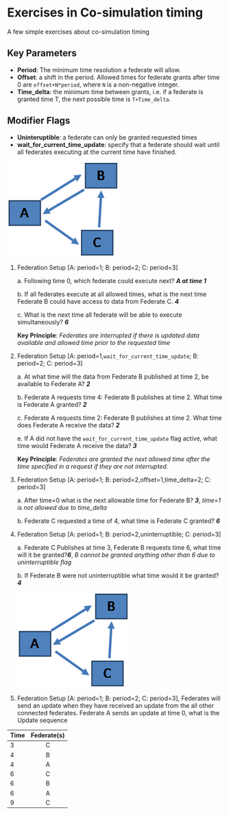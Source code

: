 # Exercises in Co-simulation timing

A few simple exercises about co-simulation timing

## Key Parameters

- **Period**: The minimum time resolution a federate will allow.
- **Offset**: a shift in the period. Allowed times for federate grants after time 0 are `offset+N*period`, where `N` is a non-negative integer.
- **Time_delta**: the minimum time between grants, i.e. if a federate is granted time T, the next possible time is `T+Time_delta`.

## Modifier Flags

- **Uninteruptible**: a federate can only be granted requested times
- **wait_for_current_time_update**: specify that a federate should wait until all federates executing at the current time have finished.

![Connectivity Diagram](../img/timing_fed_setup.png 'Exercise Federate Setup')

1.  Federation Setup \[A: period=1; B: period=2; C: period=3\]

    a. Following time 0, which federate could execute next? **_A at time 1_**

    b. If all federates execute at all allowed times, what is the next time Federate B could have access to data from Federate C. **_4_**

    c. What is the next time all federate will be able to execute simultaneously? **_6_**

     **Key Principle**:  *Federates are interrupted if there is updated data available and allowed time prior to the requested time*

2.  Federation Setup \[A: period=1,`wait_for_current_time_update`; B: period=2; C: period=3\]

    a. At what time will the data from Federate B published at time 2, be available to Federate A? **_2_**

    b. Federate A requests time 4: Federate B publishes at time 2. What time is Federate A granted? **_2_**

    c. Federate A requests time 2: Federate B publishes at time 2. What time does Federate A receive the data? **_2_**

    e. If A did not have the `wait_for_current_time_update` flag active, what time would Federate A receive the data? **_3_**

     **Key Principle**:  *Federates are granted the next allowed time after the time specified in a request if they are not interrupted.*

3.  Federation Setup \[A: period=1; B: period=2,offset=1,time_delta=2; C: period=3\]

    a. After time=0 what is the next allowable time for Federate B? **_3_**, _time=1 is not allowed due to time_delta_

    b. Federate C requested a time of 4, what time is Federate C granted? **_6_**

4.  Federation Setup \[A: period=1; B: period=2,uninterruptible; C: period=3\]

    a. Federate C Publishes at time 3, Federate B requests time 6, what time will it be granted?**_6_**, _B cannot be granted anything other than 6 due to uninterruptible flag_

    b. If Federate B were not uninterruptible what time would it be granted? **_4_**

    ![Connectivity Diagram](../img/timing_fed_setup.png 'Exercise Federate Setup')

5.  Federation Setup \[A: period=1; B: period=2; C: period=3\], Federates will send an update when they have received an update from the all other connected federates. Federate A sends an update at time 0, what is the Update sequence

<center>

| Time | Federate(s) |
| ---- | :---------: |
| 3    |      C      |
| 4    |      B      |
| 4    |      A      |
| 6    |      C      |
| 6    |      B      |
| 6    |      A      |
| 9    |      C      |

</center>
